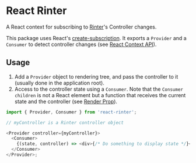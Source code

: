 # React Rinter

A React context for subscribing to [Rinter]'s Controller changes.

This package uses React's [create-subscription]. It exports a `Provider` and a
`Consumer` to detect controller changes (see [React Context API]).

## Usage

1. Add a `Provider` object to rendering tree, and pass the controller to it
   (usually done in the application root).
2. Access to the controller state using a `Consumer`. Note that the `Consumer`
   `children` is not a React element but a function that receives the current
   state and the controller (see [Render Prop]).

```js
import { Provider, Consumer } from 'react-rinter';

// myController is a Rinter controller object

<Provider controller={myController}>
  <Consumer>
    {(state, controller) => <div>{/* Do something to display state */}</div>}
  </Consumer>
</Provider>;
```

[rinter]: https://github.com/dfernandez79/rinter
[create-subscription]:
  https://github.com/facebook/react/tree/master/packages/create-subscription
[react context api]: https://reactjs.org/docs/context.html#reactcreatecontext
[render prop]: https://reactjs.org/docs/render-props.html
